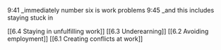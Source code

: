  
9:41 _immediately number six is work problems
 9:45 _and this includes staying stuck in
 
[[6.4 Staying in unfulfilling work]]
[[6.3 Underearning]]
[[6.2 Avoiding employment]]
[[6.1 Creating conflicts at work]]
